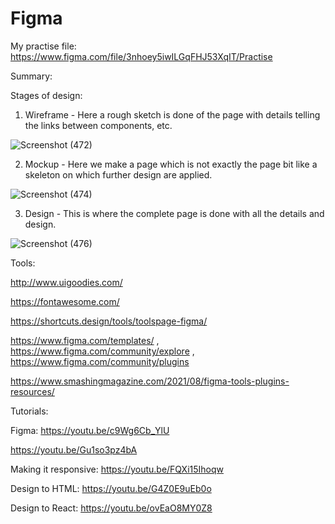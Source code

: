 # Figma
My practise file: https://www.figma.com/file/3nhoey5iwILGqFHJ53XqIT/Practise

Summary:

Stages of design:
1) Wireframe - Here a rough sketch is done of the page with details telling the links between components, etc.

![Screenshot (472)](https://user-images.githubusercontent.com/34264682/139640957-75921749-650e-498d-b53e-9411afab6b98.png)

2) Mockup - Here we make a page which is not exactly the page bit like a skeleton on which further design are applied.

![Screenshot (474)](https://user-images.githubusercontent.com/34264682/139641311-021fad77-2c49-4594-8df0-1e5a0100ce67.png)

3) Design - This is where the complete page is done with all the details and design.

![Screenshot (476)](https://user-images.githubusercontent.com/34264682/139641656-b3a124d7-f133-473e-82ad-4cd33f12caa9.png)

Tools:

http://www.uigoodies.com/

https://fontawesome.com/

https://shortcuts.design/tools/toolspage-figma/

https://www.figma.com/templates/ , https://www.figma.com/community/explore , https://www.figma.com/community/plugins

https://www.smashingmagazine.com/2021/08/figma-tools-plugins-resources/

Tutorials:

Figma:
https://youtu.be/c9Wg6Cb_YlU

https://youtu.be/Gu1so3pz4bA

Making it responsive:
https://youtu.be/FQXi15Ihoqw

Design to HTML:
https://youtu.be/G4Z0E9uEb0o

Design to React:
https://youtu.be/ovEaO8MY0Z8

